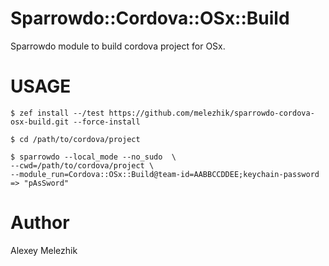 # Sparrowdo::Cordova::OSx::Build

Sparrowdo module to build cordova project for OSx.

# USAGE

    $ zef install --/test https://github.com/melezhik/sparrowdo-cordova-osx-build.git --force-install

    $ cd /path/to/cordova/project

    $ sparrowdo --local_mode --no_sudo  \
    --cwd=/path/to/cordova/project \
    --module_run=Cordova::OSx::Build@team-id=AABBCCDDEE;keychain-password => "pAsSword"

# Author

Alexey Melezhik

